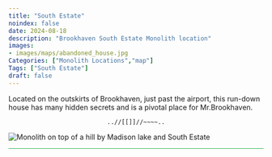 ```yaml
---
title: "South Estate"
noindex: false
date: 2024-08-18
description: "Brookhaven South Estate Monolith location"
images:
- images/maps/abandoned_house.jpg
Categories: ["Monolith Locations","map"]
Tags: ["South Estate"]
draft: false
--- 
```


Located on the outskirts of Brookhaven, just past the airport, this run-down house has many hidden secrets and is a pivotal place for Mr.Brookhaven.

<center><span class="copy-to-clipboard" style="align: center"><code class="copy-to-clipboard-code" data-code="..//[[]]//~~~~..">..//[[]]//~~~~..</code></span></center>

![Monolith on top of a hill by Madison lake and South Estate](/images/bh/monolith-location_madison_lake_hill_top.png)

<hr style="background-color: #28b44c" size=8>

<!-- ## Related Items

### Map

- [Point of Interest](/map/poi/agency-bunker/) -->